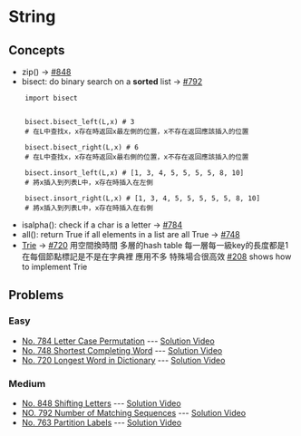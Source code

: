 # String

## Concepts
* zip() -> [#848](./848_ShiftingLetters.py)
* bisect: do binary search on a **sorted** list -> [#792](./792_NumberOfMatchingSubsequences.py)
```
    import bisect


    bisect.bisect_left(L,x) # 3
    # 在L中查找x，x存在時返回x最左側的位置，x不存在返回應該插入的位置

    bisect.bisect_right(L,x) # 6
    # 在L中查找x，x存在時返回x最右側的位置，x不存在返回應該插入的位置

    bisect.insort_left(L,x) # [1, 3, 4, 5, 5, 5, 5, 8, 10]
    # 將x插入到列表L中，x存在時插入在左側

    bisect.insort_right(L,x) # [1, 3, 4, 5, 5, 5, 5, 5, 8, 10]
    # 將x插入到列表L中，x存在時插入在右側
```
* isalpha(): check if a char is a letter -> [#784](./784_LetterCasePermutation.py)
* all(): return True if all elements in a list are all True -> [#748](./748_ShortestCompletingWord.py) 
* [Trie](https://zh.wikipedia.org/wiki/Trie) -> [#720](./720_LongestWordInDictionary.py)
    用空間換時間
    多層的hash table
    每一層每一級key的長度都是1
    在每個節點標記是不是在字典裡
    應用不多 特殊場合很高效
    [#208](../BinaryTree/208_ImplementTrie.py) shows how to implement Trie

## Problems

### Easy

* [No. 784 Letter Case Permutation](./784_LetterCasePermutation.py) --- [Solution Video](https://www.youtube.com/watch?v=LJifc-ehvBM&list=PLLuMmzMTgVK49Hph4vV8DAzGZpj4azwmz&index=3)
* [No. 748 Shortest Completing Word](./748_ShortestCompletingWord.py) --- [Solution Video](https://www.youtube.com/watch?v=vHzPkqpPiWk&list=PLLuMmzMTgVK49Hph4vV8DAzGZpj4azwmz&index=8)
* [No. 720 Longest Word in Dictionary](./720_LongestWordInDictionary.py) --- [Solution Video](https://www.youtube.com/watch?v=TqrZg4wYP1U&list=PLLuMmzMTgVK49Hph4vV8DAzGZpj4azwmz&index=12)

### Medium

* [No. 848 Shifting Letters](./848_ShiftingLetters.py) --- [Solution Video](https://www.youtube.com/watch?v=gOycoA8pOqg&list=PLLuMmzMTgVK49Hph4vV8DAzGZpj4azwmz)
* [NO. 792 Number of Matching Sequences](./792_NumberOfMatchingSubsequences.py) --- [Solution Video](https://www.youtube.com/watch?v=l8_vcmjQA4g&list=PLLuMmzMTgVK49Hph4vV8DAzGZpj4azwmz&index=2)
* [No. 763 Partition Labels](./763_PartitionLabels.py) --- [Solution Video](https://www.youtube.com/watch?v=s-1W5FDJ0lw&list=PLLuMmzMTgVK49Hph4vV8DAzGZpj4azwmz&index=5)
